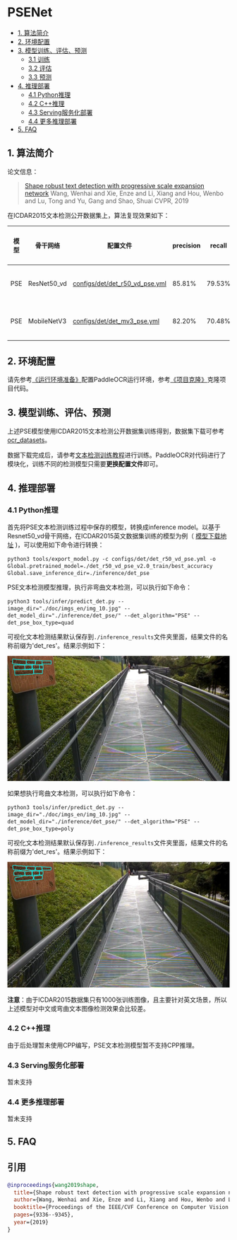 # PSENet

- [1. 算法简介](#1)
- [2. 环境配置](#2)
- [3. 模型训练、评估、预测](#3)
    - [3.1 训练](#3-1)
    - [3.2 评估](#3-2)
    - [3.3 预测](#3-3)
- [4. 推理部署](#4)
    - [4.1 Python推理](#4-1)
    - [4.2 C++推理](#4-2)
    - [4.3 Serving服务化部署](#4-3)
    - [4.4 更多推理部署](#4-4)
- [5. FAQ](#5)

<a name="1"></a>
## 1. 算法简介

论文信息：
> [Shape robust text detection with progressive scale expansion network](https://arxiv.org/abs/1903.12473)
> Wang, Wenhai and Xie, Enze and Li, Xiang and Hou, Wenbo and Lu, Tong and Yu, Gang and Shao, Shuai
> CVPR, 2019

在ICDAR2015文本检测公开数据集上，算法复现效果如下：

|模型|骨干网络|配置文件|precision|recall|Hmean|下载链接|
| --- | --- | --- | --- | --- | --- | --- |
|PSE| ResNet50_vd | [configs/det/det_r50_vd_pse.yml](../../configs/det/det_r50_vd_pse.yml)| 85.81%    |79.53%|82.55%|[训练模型](https://paddleocr.bj.bcebos.com/dygraph_v2.1/en_det/det_r50_vd_pse_v2.0_train.tar)|
|PSE| MobileNetV3| [configs/det/det_mv3_pse.yml](../../configs/det/det_mv3_pse.yml) | 82.20%    |70.48%|75.89%|[训练模型](https://paddleocr.bj.bcebos.com/dygraph_v2.1/en_det/det_mv3_pse_v2.0_train.tar)|

<a name="2"></a>
## 2. 环境配置
请先参考[《运行环境准备》](./environment.md)配置PaddleOCR运行环境，参考[《项目克隆》](./clone.md)克隆项目代码。


<a name="3"></a>
## 3. 模型训练、评估、预测

上述PSE模型使用ICDAR2015文本检测公开数据集训练得到，数据集下载可参考 [ocr_datasets](./dataset/ocr_datasets.md)。

数据下载完成后，请参考[文本检测训练教程](./detection.md)进行训练。PaddleOCR对代码进行了模块化，训练不同的检测模型只需要**更换配置文件**即可。


<a name="4"></a>
## 4. 推理部署

<a name="4-1"></a>
### 4.1 Python推理
首先将PSE文本检测训练过程中保存的模型，转换成inference model。以基于Resnet50_vd骨干网络，在ICDAR2015英文数据集训练的模型为例（ [模型下载地址](https://paddleocr.bj.bcebos.com/dygraph_v2.1/en_det/det_r50_vd_pse_v2.0_train.tar) )，可以使用如下命令进行转换：

```shell
python3 tools/export_model.py -c configs/det/det_r50_vd_pse.yml -o Global.pretrained_model=./det_r50_vd_pse_v2.0_train/best_accuracy  Global.save_inference_dir=./inference/det_pse
```

PSE文本检测模型推理，执行非弯曲文本检测，可以执行如下命令：

```shell
python3 tools/infer/predict_det.py --image_dir="./doc/imgs_en/img_10.jpg" --det_model_dir="./inference/det_pse/" --det_algorithm="PSE" --det_pse_box_type=quad
```

可视化文本检测结果默认保存到`./inference_results`文件夹里面，结果文件的名称前缀为'det_res'。结果示例如下：

![](../imgs_results/det_res_img_10_pse.jpg)

如果想执行弯曲文本检测，可以执行如下命令：

```shell
python3 tools/infer/predict_det.py --image_dir="./doc/imgs_en/img_10.jpg" --det_model_dir="./inference/det_pse/" --det_algorithm="PSE" --det_pse_box_type=poly
```

可视化文本检测结果默认保存到`./inference_results`文件夹里面，结果文件的名称前缀为'det_res'。结果示例如下：

![](../imgs_results/det_res_img_10_pse_poly.jpg)

**注意**：由于ICDAR2015数据集只有1000张训练图像，且主要针对英文场景，所以上述模型对中文或弯曲文本图像检测效果会比较差。

<a name="4-2"></a>
### 4.2 C++推理

由于后处理暂未使用CPP编写，PSE文本检测模型暂不支持CPP推理。

<a name="4-3"></a>
### 4.3 Serving服务化部署

暂未支持

<a name="4-4"></a>
### 4.4 更多推理部署

暂未支持

<a name="5"></a>
## 5. FAQ


## 引用

```bibtex
@inproceedings{wang2019shape,
  title={Shape robust text detection with progressive scale expansion network},
  author={Wang, Wenhai and Xie, Enze and Li, Xiang and Hou, Wenbo and Lu, Tong and Yu, Gang and Shao, Shuai},
  booktitle={Proceedings of the IEEE/CVF Conference on Computer Vision and Pattern Recognition},
  pages={9336--9345},
  year={2019}
}
```
